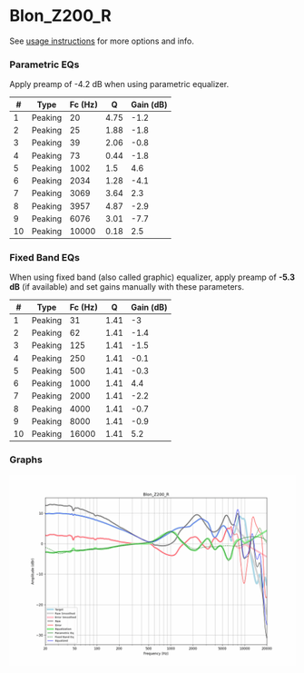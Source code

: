 # Blon_Z200_R
See [usage instructions](https://github.com/jaakkopasanen/AutoEq#usage) for more options and info.

### Parametric EQs
Apply preamp of -4.2 dB when using parametric equalizer.

|   # | Type    |   Fc (Hz) |    Q |   Gain (dB) |
|-----|---------|-----------|------|-------------|
|   1 | Peaking |        20 | 4.75 |        -1.2 |
|   2 | Peaking |        25 | 1.88 |        -1.8 |
|   3 | Peaking |        39 | 2.06 |        -0.8 |
|   4 | Peaking |        73 | 0.44 |        -1.8 |
|   5 | Peaking |      1002 | 1.5  |         4.6 |
|   6 | Peaking |      2034 | 1.28 |        -4.1 |
|   7 | Peaking |      3069 | 3.64 |         2.3 |
|   8 | Peaking |      3957 | 4.87 |        -2.9 |
|   9 | Peaking |      6076 | 3.01 |        -7.7 |
|  10 | Peaking |     10000 | 0.18 |         2.5 |

### Fixed Band EQs
When using fixed band (also called graphic) equalizer, apply preamp of **-5.3 dB** (if available) and set gains manually with these parameters.

|   # | Type    |   Fc (Hz) |    Q |   Gain (dB) |
|-----|---------|-----------|------|-------------|
|   1 | Peaking |        31 | 1.41 |        -3   |
|   2 | Peaking |        62 | 1.41 |        -1.4 |
|   3 | Peaking |       125 | 1.41 |        -1.5 |
|   4 | Peaking |       250 | 1.41 |        -0.1 |
|   5 | Peaking |       500 | 1.41 |        -0.3 |
|   6 | Peaking |      1000 | 1.41 |         4.4 |
|   7 | Peaking |      2000 | 1.41 |        -2.2 |
|   8 | Peaking |      4000 | 1.41 |        -0.7 |
|   9 | Peaking |      8000 | 1.41 |        -0.9 |
|  10 | Peaking |     16000 | 1.41 |         5.2 |

### Graphs
![](./Blon_Z200_R.png)
